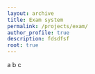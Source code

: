 ```yaml
---
layout: archive
title: Exam system
permalink: /projects/exam/
author_profile: true
description: fdsdfsf
root: true
---
```


a b c